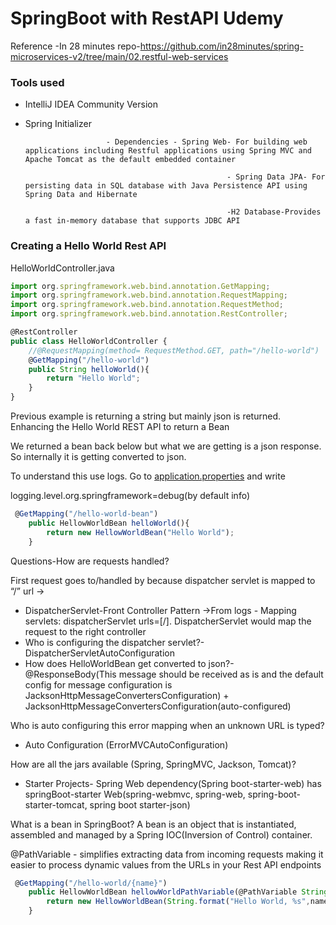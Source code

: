 # SpringBoot with RestAPI Udemy

Reference -In 28 minutes repo-https://github.com/in28minutes/spring-microservices-v2/tree/main/02.restful-web-services

### Tools used

- IntelliJ IDEA Community Version
- Spring Initializer

                        - Dependencies - Spring Web- For building web applications including Restful applications using Spring MVC and Apache Tomcat as the default embedded container 

                                                   - Spring Data JPA- For persisting data in SQL database with Java Persistence API using Spring Data and Hibernate 

                                                   -H2 Database-Provides a fast in-memory database that supports JDBC API

### Creating a Hello World Rest API

HelloWorldController.java

```jsx
import org.springframework.web.bind.annotation.GetMapping;
import org.springframework.web.bind.annotation.RequestMapping;
import org.springframework.web.bind.annotation.RequestMethod;
import org.springframework.web.bind.annotation.RestController;

@RestController
public class HelloWorldController {
    //@RequestMapping(method= RequestMethod.GET, path="/hello-world")
    @GetMapping("/hello-world")
    public String helloWorld(){
        return "Hello World";
    }
}

```

Previous example is returning a string but mainly json is returned. Enhancing the Hello World REST API to return a Bean

We returned a bean back below but what we are getting is a json response. So internally it is getting converted to json.

To understand this use logs. Go to [application.properties](http://application.properties) and write

logging.level.org.springframework=debug(by default info)

```jsx
 @GetMapping("/hello-world-bean")
    public HellowWorldBean helloWorld(){
        return new HellowWorldBean("Hello World");
    }
```

Questions-How are requests handled?

First request goes to/handled by because dispatcher servlet is mapped to “/” url →

- DispatcherServlet-Front Controller Pattern →From logs - Mapping servlets: dispatcherServlet urls=[/]. DispatcherServlet would map the request to the right controller
- Who is configuring the dispatcher servlet?- DispatcherServletAutoConfiguration
- How does HelloWorldBean get converted to json?- @ResponseBody(This message should be received as is and the default config for message configuration is JacksonHttpMessageConvertersConfiguration) + JacksonHttpMessageConvertersConfiguration(auto-configured)

Who is auto configuring this error mapping when an unknown URL is typed?

- Auto Configuration (ErrorMVCAutoConfiguration)

How are all the jars available (Spring, SpringMVC, Jackson, Tomcat)?

- Starter Projects- Spring Web dependency(Spring boot-starter-web) has springBoot-starter Web(spring-webmvc, spring-web, spring-boot-starter-tomcat, spring boot starter-json)

What is a bean in SpringBoot?
       A bean is an object that is instantiated, assembled and managed by a Spring IOC(Inversion of Control) container.

@PathVariable - simplifies extracting data from incoming requests making it easier to process dynamic values from the URLs in your Rest API endpoints

```jsx
 @GetMapping("/hello-world/{name}")
    public HellowWorldBean hellowWorldPathVariable(@PathVariable String name){
        return new HellowWorldBean(String.format("Hello World, %s",name));
    }
```